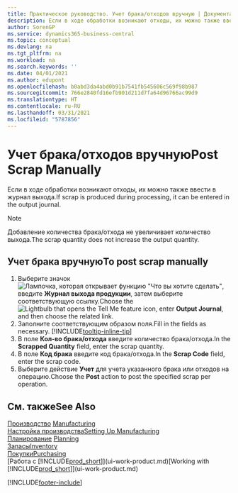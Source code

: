 ```yaml
---
title: Практическое руководство. Учет брака/отходов вручную | Документация Майкрософт
description: Если в ходе обработки возникают отходы, их можно также ввести в журнал выхода. Обратите внимание, что добавление количества брака/отхода не увеличивает количество выхода.
author: SorenGP
ms.service: dynamics365-business-central
ms.topic: conceptual
ms.devlang: na
ms.tgt_pltfrm: na
ms.workload: na
ms.search.keywords: ''
ms.date: 04/01/2021
ms.author: edupont
ms.openlocfilehash: b0abd3da4abd0b91b7541fb545606c569f98b987
ms.sourcegitcommit: 766e2840fd16efb901d211d7fa64d96766ac99d9
ms.translationtype: HT
ms.contentlocale: ru-RU
ms.lasthandoff: 03/31/2021
ms.locfileid: "5787856"
---
```

# <a name="post-scrap-manually"></a><span data-ttu-id="1cdc6-104">Учет брака/отходов вручную</span><span class="sxs-lookup"><span data-stu-id="1cdc6-104">Post Scrap Manually</span></span>
<span data-ttu-id="1cdc6-105">Если в ходе обработки возникают отходы, их можно также ввести в журнал выхода.</span><span class="sxs-lookup"><span data-stu-id="1cdc6-105">If scrap is produced during processing, it can be entered in the output journal.</span></span> 

> [!NOTE]
> <span data-ttu-id="1cdc6-106">Добавление количества брака/отхода не увеличивает количество выхода.</span><span class="sxs-lookup"><span data-stu-id="1cdc6-106">The scrap quantity does not increase the output quantity.</span></span>  

## <a name="to-post-scrap-manually"></a><span data-ttu-id="1cdc6-107">Учет брака вручную</span><span class="sxs-lookup"><span data-stu-id="1cdc6-107">To post scrap manually</span></span>  
1. <span data-ttu-id="1cdc6-108">Выберите значок ![Лампочка, которая открывает функцию "Что вы хотите сделать"](media/ui-search/search_small.png "Что вы хотите сделать"), введите **Журнал выхода продукции**, затем выберите соответствующую ссылку.</span><span class="sxs-lookup"><span data-stu-id="1cdc6-108">Choose the ![Lightbulb that opens the Tell Me feature](media/ui-search/search_small.png "Tell me what you want to do") icon, enter **Output Journal**, and then choose the related link.</span></span>  
2. <span data-ttu-id="1cdc6-109">Заполните соответствующим образом поля.</span><span class="sxs-lookup"><span data-stu-id="1cdc6-109">Fill in the fields as necessary.</span></span> [!INCLUDE[tooltip-inline-tip](includes/tooltip-inline-tip_md.md)]  
3. <span data-ttu-id="1cdc6-110">В поле **Кол-во брака/отхода** введите количество брака/отхода.</span><span class="sxs-lookup"><span data-stu-id="1cdc6-110">In the **Scrapped Quantity** field, enter the scrap quantity.</span></span>  
4. <span data-ttu-id="1cdc6-111">В поле **Код брака** введите код брака/отхода.</span><span class="sxs-lookup"><span data-stu-id="1cdc6-111">In the **Scrap Code** field, enter the scrap code.</span></span>  
5. <span data-ttu-id="1cdc6-112">Выберите действие **Учет** для учета указанного брака или отходов на операцию.</span><span class="sxs-lookup"><span data-stu-id="1cdc6-112">Choose the **Post** action to post the specified scrap per operation.</span></span>  

## <a name="see-also"></a><span data-ttu-id="1cdc6-113">См. также</span><span class="sxs-lookup"><span data-stu-id="1cdc6-113">See Also</span></span>  
<span data-ttu-id="1cdc6-114">[Производство](production-manage-manufacturing.md)  </span><span class="sxs-lookup"><span data-stu-id="1cdc6-114">[Manufacturing](production-manage-manufacturing.md)  </span></span>  
[<span data-ttu-id="1cdc6-115">Настройка производства</span><span class="sxs-lookup"><span data-stu-id="1cdc6-115">Setting Up Manufacturing</span></span>](production-configure-production-processes.md)  
<span data-ttu-id="1cdc6-116">[Планирование](production-planning.md)    </span><span class="sxs-lookup"><span data-stu-id="1cdc6-116">[Planning](production-planning.md)    </span></span>  
[<span data-ttu-id="1cdc6-117">Запасы</span><span class="sxs-lookup"><span data-stu-id="1cdc6-117">Inventory</span></span>](inventory-manage-inventory.md)  
[<span data-ttu-id="1cdc6-118">Покупки</span><span class="sxs-lookup"><span data-stu-id="1cdc6-118">Purchasing</span></span>](purchasing-manage-purchasing.md)  
<span data-ttu-id="1cdc6-119">[Работа с [!INCLUDE[prod_short](includes/prod_short.md)]](ui-work-product.md)</span><span class="sxs-lookup"><span data-stu-id="1cdc6-119">[Working with [!INCLUDE[prod_short](includes/prod_short.md)]](ui-work-product.md)</span></span>


[!INCLUDE[footer-include](includes/footer-banner.md)]